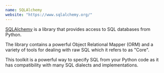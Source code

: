 ```yaml
---
name: SQLAlchemy
website: "https://www.sqlalchemy.org/"
---
```

[SQLAlchemy](https://www.sqlalchemy.org/) is a library that provides access to SQL databases from Python.

The library contains a powerful Object Relational Mapper (ORM) and a variety of tools for dealing with raw SQL which it refers to as "Core".

This toolkit is a powerful way to specify SQL from your Python code as it has compatibility with many SQL dialects and implementations.

